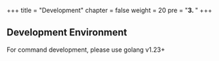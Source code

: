 +++
title = "Development"
chapter = false
weight = 20
pre = "<b>3. </b>"
+++

## Development Environment

For command development, please use golang v1.23+

